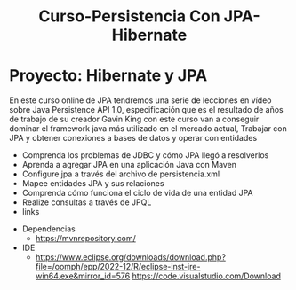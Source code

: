 
<h1 align="center"> Curso-Persistencia Con JPA-Hibernate </h1>

# Proyecto: Hibernate y JPA

En este curso online de JPA tendremos una serie de lecciones en vídeo sobre Java 
Persistence API 1.0, especificación que es el resultado de años de trabajo de su 
creador Gavin King con este curso van a conseguir dominar el framework java más 
utilizado en el mercado actual, Trabajar con JPA y obtener conexiones a bases de 
datos y operar con entidades

- Comprenda los problemas de JDBC y cómo JPA llegó a resolverlos
- Aprenda a agregar JPA en una aplicación Java con Maven
- Configure jpa a través del archivo de persistencia.xml
- Mapee entidades JPA y sus relaciones
- Comprenda cómo funciona el ciclo de vida de una entidad JPA
- Realize consultas a través de JPQL
- links

* Dependencias 
  * https://mvnrepository.com/
* IDE 
  * https://www.eclipse.org/downloads/download.php?file=/oomph/epp/2022-12/R/eclipse-inst-jre-win64.exe&mirror_id=576 https://code.visualstudio.com/Download


